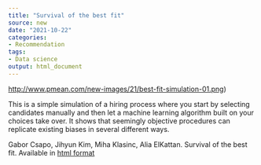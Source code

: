 ```yaml
---
title: "Survival of the best fit"
source: new
date: "2021-10-22"
categories:
- Recommendation
tags:
- Data science
output: html_document
---
```


![]()http://www.pmean.com/new-images/21/best-fit-simulation-01.png)

<div class="notes">

This is a simple simulation of a hiring process where you start by selecting candidates manually and then let a machine learning algorithm built on your choices take over. It shows that seemingly objective procedures can replicate existing biases in several different ways.

Gabor Csapo, Jihyun Kim, Miha Klasinc, Alia ElKattan. Survival of the best fit. Available in [html format][csa1]

[csa1]: https://www.survivalofthebestfit.com/

</div>
